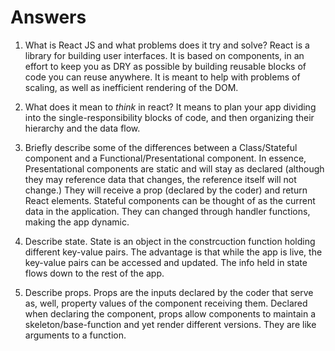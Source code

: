 # Answers

1.  What is React JS and what problems does it try and solve?
React is a library for building user interfaces. It is based on components,
in an effort to keep you as DRY as possible by building reusable blocks of
code you can reuse anywhere. It is meant to help with problems of scaling,
as well as inefficient rendering of the DOM.

2.  What does it mean to _think_ in react?
It means to plan your app dividing into the single-responsibility blocks of code,
and then organizing their hierarchy and the data flow.

3.  Briefly describe some of the differences between a Class/Stateful component and a Functional/Presentational component.
In essence, Presentational components are static and will stay as declared (although
they may reference data that changes, the reference itself will not change.) They
will receive a prop (declared by the coder) and return React elements.
Stateful components can be thought of as the current data in the application. They
can changed through handler functions, making the app dynamic.

4.  Describe state.
State is an object in the constrcuction function holding different key-value
pairs. The advantage is that while the app is live, the key-value pairs can be
accessed and updated. The info held in state flows down to the rest of the app.

5.  Describe props.
Props are the inputs declared by the coder that serve as, well, property values
of the component receiving them. Declared when declaring the component, props
allow components to maintain a skeleton/base-function and yet render different
versions. They are like arguments to a function.

